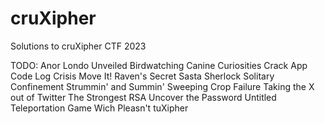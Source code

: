 # cruXipher
Solutions to cruXipher CTF 2023

TODO:
    Anor Londo Unveiled
    Birdwatching
    Canine Curiosities
    Crack App Code
    Log Crisis
    Move It!
    Raven's Secret
    Sasta Sherlock
    Solitary Confinement
    Strummin' and Summin'
    Sweeping Crop Failure
    Taking the X out of Twitter
    The Strongest RSA
    Uncover the Password
    Untitled Teleportation Game
    Wich Pleasn't
    tuXipher
